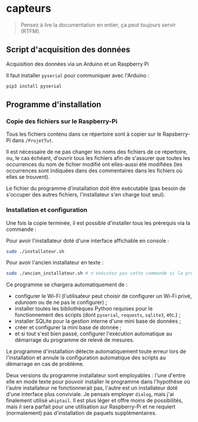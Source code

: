# capteurs

> Pensez à lire la documentation en entier, ça peut toujours servir (RTFM).

## Script d'acquisition des données

Acquisition des données via un Arduino et un Raspberry Pi

Il faut installer `pyserial` pour communiquer avec l'Arduino :
```BASH
pip3 install pyserial
```

## Programme d'installation

### Copie des fichiers sur le Raspberry-Pi

Tous les fichiers contenu dans ce répertoire sont à copier sur le Rapsberry-Pi dans `/ProjetTut`.

Il est nécessaire de ne pas changer les noms des fichiers de ce répertoire, ou, le cas échéant, d'ouvrir tous les fichiers afin de s'assurer que toutes les occurrences du nom de fichier modifié ont elles-aussi été modifiées (les occurrences sont indiquées dans des commentaires dans les fichiers où elles se trouvent).

Le fichier du programme d'installation doit être exécutable (pas besoin de s'occuper des autres fichiers, l'installateur s'en charge tout seul).

### Installation et configuration

Une fois la copie terminée, il est possible d'installer tous les prérequis via la commande :

Pour avoir l'installateur doté d'une interface affichable en console :

```BASH
sudo ./installateur.sh
```

Pour avoir l'ancien installateur en texte :

```BASH
sudo ./ancien_installateur.sh # n'exécutez pas cette commande si la première à fonctionné.
```

Ce programme se chargera automatiquement de :

* configurer le Wi-Fi (l'utilisateur peut choisir de configurer un Wi-Fi privé, *eduroam* ou de ne pas le configurer) ;
* installer toutes les bibliothèques Python requises pour le fonctionnement des scripts (dont `pyserial`, `requests`, `sqlite3`, etc.) ;
* installer SQLite pour la gestion interne d'une mini base de données ;
* créer et configurer la mini base de donnée ;
* et si tout s'est bien passé, configurer l'exécution automatique au démarrage du programme de relevé de mesures.

Le programme d'installation détecte automatiquement toute erreur lors de l'installation et annule la configuration automatique des scripts au démarrage en cas de problème.

Deux versions du programme installateur sont employables : l'une d'entre elle en mode texte pour pouvoir installer le programme dans l'hypothèse où l'autre installateur ne fonctionnerait pas, l'autre est un installateur doté d'une interface plus conviviale. Je pensais employer `dialog`, mais j'ai finalement utilisé `whiptail`. Il est plus léger et offre moins de possibilités, mais il sera parfait pour une utilisation sur Raspberry-Pi et ne requiert (normalement) pas d'installation de paquets supplémentaires.

